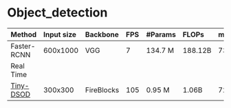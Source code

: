 # Object_detection


|Method       | Input size| Backbone   | FPS | #Params | FLOPs   | mAP(%)|  Venue    |
|:---         | :---      | :---       |:--- | :---    |:---     |:---   |  :---     |
|Faster-RCNN  | 600x1000  | VGG        | 7   | 134.7 M | 188.12B | 73.2  |           | 
|  Real Time  |
|[Tiny-DSOD](https://arxiv.org/abs/1807.11013) | 300x300   | FireBlocks | 105 | 0.95 M  | 1.06B   | 72.1  | [BMVC 2018](http://bmvc2018.org/contents/papers/0145.pdf) |
